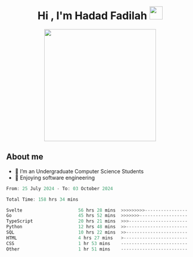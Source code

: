 <h1 align="center">Hi , I'm Hadad Fadilah <img src="https://media.giphy.com/media/hvRJCLFzcasrR4ia7z/giphy.gif" width="35"></h1>

<p align="center">
<img src="https://media.tenor.com/78dNivDemDAAAAAi/speech-bubble-venti.gif" width="300"/>    
</p>


##  About me
- 🔭 I’m an Undergraduate Computer Science Students
- 🌱 Enjoying software engineering

<!--START_SECTION:waka-->

```go
From: 25 July 2024 - To: 03 October 2024

Total Time: 158 hrs 34 mins

Svelte                     56 hrs 28 mins  >>>>>>>>>----------------   35.20 %
Go                         45 hrs 52 mins  >>>>>>>------------------   28.60 %
TypeScript                 20 hrs 21 mins  >>>----------------------   12.69 %
Python                     12 hrs 48 mins  >>-----------------------   07.98 %
SQL                        10 hrs 22 mins  >>-----------------------   06.46 %
HTML                       4 hrs 27 mins   >------------------------   02.77 %
CSS                        1 hr 53 mins    -------------------------   01.18 %
Other                      1 hr 51 mins    -------------------------   01.16 %
```

<!--END_SECTION:waka-->




<!--
**Fadil-Tao/Fadil-Tao** is a ✨ _special_ ✨ repository because its `README.md` (this file) appears on your GitHub profile.


